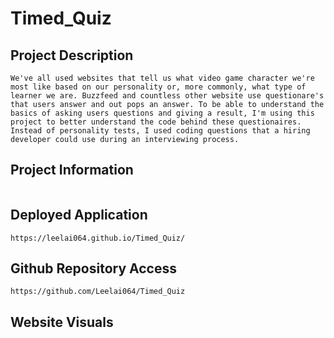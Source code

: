# Timed_Quiz

## Project Description
```
We've all used websites that tell us what video game character we're most like based on our personality or, more commonly, what type of learner we are. Buzzfeed and countless other website use questionare's that users answer and out pops an answer. To be able to understand the basics of asking users questions and giving a result, I'm using this project to better understand the code behind these questionaires. Instead of personality tests, I used coding questions that a hiring developer could use during an interviewing process.
```
## Project Information
```
```
## Deployed Application
```
https://leelai064.github.io/Timed_Quiz/
```
## Github Repository Access
```
https://github.com/Leelai064/Timed_Quiz
```
## Website Visuals
```
```
